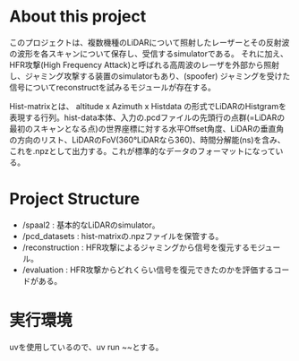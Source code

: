 # About this project
このプロジェクトは、複数機種のLiDARについて照射したレーザーとその反射波の波形を各スキャンについて保存し、受信するsimulatorである。
それに加え、HFR攻撃(High Frequency Attack)と呼ばれる高周波のレーザを外部から照射し、ジャミング攻撃する装置のsimulatorもあり、(spoofer)
ジャミングを受けた信号についてreconstructを試みるモジュールが存在する。

Hist-matrixとは、 altitude x Azimuth x Histdata の形式でLiDARのHistgramを表現する行列。hist-data本体、入力の.pcdファイルの先頭行の点群(=LiDARの最初のスキャンとなる点)の世界座標に対する水平Offset角度、LiDARの垂直角の方向のリスト、LiDARのFoV(360°LiDARなら360)、時間分解能(ns)を含み、これを.npzとして出力する。これが標準的なデータのフォーマットになっている。

# Project Structure
- /spaal2 : 基本的なLiDARのsimulator。
- /pcd_datasets : hist-matrixの.npzファイルを保管する。
- /reconstruction : HFR攻撃によるジャミングから信号を復元するモジュール。
- /evaluation : HFR攻撃からどれくらい信号を復元できたのかを評価するコードがある。

# 実行環境
uvを使用しているので、uv run ~~とする。